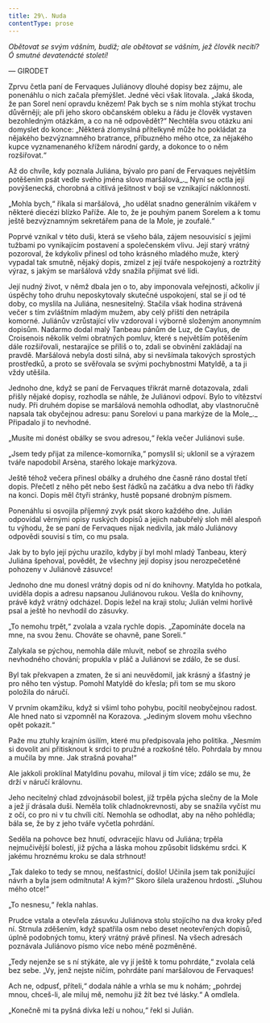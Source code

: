 ```yaml
---
title: 29\. Nuda
contentType: prose
---
```


<section>

_Obětovat se svým vášním, budiž; ale obětovat se vášním, jež člověk necítí? Ó smutné devatenácté století!_

— GIRODET

Zprvu četla paní de Fervaques Juliánovy dlouhé dopisy bez zájmu, ale ponenáhlu o nich začala přemýšlet. Jedné věci však litovala. „Jaká škoda, že pan Sorel není opravdu knězem! Pak bych se s ním mohla stýkat trochu důvěrněji; ale při jeho skoro občanském obleku a řádu je člověk vystaven bezohledným otázkám, a co na ně odpovědět?“ Nechtěla svou otázku ani domyslet do konce: „Některá zlomyslná přítelkyně může ho pokládat za nějakého bezvýznamného bratrance, příbuzného mého otce, za nějakého kupce vyznamenaného křížem národní gardy, a dokonce to o něm rozšiřovat.“

Až do chvíle, kdy poznala Juliána, bývalo pro paní de Fervaques největším potěšením psát vedle svého jména slovo maršálová_._ Nyní se octla její povýšenecká, chorobná a citlivá ješitnost v boji se vznikající náklonností.

„Mohla bych,“ říkala si maršálová, „ho udělat snadno generálním vikářem v některé diecézi blízko Paříže. Ale to, že je pouhým panem Sorelem a k tomu ještě bezvýznamným sekretářem pana de la Mole, je zoufalé.“

Poprvé vznikal v této duši, která se všeho bála, zájem nesouvisící s jejími tužbami po vynikajícím postavení a společenském vlivu. Její starý vrátný pozoroval, že kdykoliv přinesl od toho krásného mladého muže, který vypadal tak smutně, nějaký dopis, zmizel z její tváře nespokojený a roztržitý výraz, s jakým se maršálová vždy snažila přijímat své lidi.

Její nudný život, v němž dbala jen o to, aby imponovala veřejnosti, ačkoliv jí úspěchy toho druhu neposkytovaly skutečné uspokojení, stal se jí od té doby, co myslila na Juliána, nesnesitelný. Stačila však hodina strávená večer s tím zvláštním mladým mužem, aby celý příští den netrápila komorné. Juliánův vzrůstající vliv vzdoroval i výborně složeným anonymním dopisům. Nadarmo dodal malý Tanbeau pánům de Luz, de Caylus, de Croisenois několik velmi obratných pomluv, které s největším potěšením dále rozšiřovali, nestarajíce se příliš o to, zdali se obvinění zakládají na pravdě. Maršálová nebyla dosti silná, aby si nevšímala takových sprostých prostředků, a proto se svěřovala se svými pochybnostmi Matyldě, a ta ji vždy utěšila.

Jednoho dne, když se paní de Fervaques třikrát marně dotazovala, zdali přišly nějaké dopisy, rozhodla se náhle, že Juliánovi odpoví. Bylo to vítězství nudy. Při druhém dopise se maršálová nemohla odhodlat, aby vlastnoručně napsala tak obyčejnou adresu: panu Sorelovi u pana markýze de la Mole_._ Připadalo jí to nevhodné.

„Musíte mi donést obálky se svou adresou,“ řekla večer Juliánovi suše.

„Jsem tedy přijat za milence-komorníka,“ pomyslil si; uklonil se a výrazem tváře napodobil Arsèna, starého lokaje markýzova.

Ještě téhož večera přinesl obálky a druhého dne časně ráno dostal třetí dopis. Přečetl z něho pět nebo šest řádků na začátku a dva nebo tři řádky na konci. Dopis měl čtyři stránky, hustě popsané drobným písmem.

Ponenáhlu si osvojila příjemný zvyk psát skoro každého dne. Julián odpovídal věrnými opisy ruských dopisů a jejich nabubřelý sloh měl alespoň tu výhodu, že se paní de Fervaques nijak nedivila, jak málo Juliánovy odpovědi souvisí s tím, co mu psala.

Jak by to bylo její pýchu urazilo, kdyby jí byl mohl mladý Tanbeau, který Juliána špehoval, povědět, že všechny její dopisy jsou nerozpečetěné pohozeny v Juliánově zásuvce!

Jednoho dne mu donesl vrátný dopis od ní do knihovny. Matylda ho potkala, uviděla dopis a adresu napsanou Juliánovou rukou. Vešla do knihovny, právě když vrátný odcházel. Dopis ležel na kraji stolu; Julián velmi horlivě psal a ještě ho nevhodil do zásuvky.

„To nemohu trpět,“ zvolala a vzala rychle dopis. „Zapomínáte docela na mne, na svou ženu. Chováte se ohavně, pane Soreli.“

Zalykala se pýchou, nemohla dále mluvit, neboť se zhrozila svého nevhodného chování; propukla v pláč a Juliánovi se zdálo, že se dusí.

Byl tak překvapen a zmaten, že si ani neuvědomil, jak krásný a šťastný je pro něho ten výstup. Pomohl Matyldě do křesla; při tom se mu skoro položila do náručí.

V prvním okamžiku, když si všiml toho pohybu, pocítil neobyčejnou radost. Ale hned nato si vzpomněl na Korazova. „Jediným slovem mohu všechno opět pokazit.“

Paže mu ztuhly krajním úsilím, které mu předpisovala jeho politika. „Nesmím si dovolit ani přitisknout k srdci to pružné a rozkošné tělo. Pohrdala by mnou a mučila by mne. Jak strašná povaha!“

Ale jakkoli proklínal Matyldinu povahu, miloval ji tím více; zdálo se mu, že drží v náručí královnu.

Jeho necitelný chlad zdvojnásobil bolest, jíž trpěla pýcha slečny de la Mole a jež jí drásala duši. Neměla tolik chladnokrevnosti, aby se snažila vyčíst mu z očí, co pro ni v tu chvíli cítí. Nemohla se odhodlat, aby na něho pohlédla; bála se, že by z jeho tváře vyčetla pohrdání.

Seděla na pohovce bez hnutí, odvracejíc hlavu od Juliána; trpěla nejmučivější bolestí, již pýcha a láska mohou způsobit lidskému srdci. K jakému hroznému kroku se dala strhnout!

„Tak daleko to tedy se mnou, nešťastnicí, došlo! Učinila jsem tak ponižující návrh a byla jsem odmítnuta! A kým?“ Skoro šílela uraženou hrdostí. „Sluhou mého otce!“

„To nesnesu,“ řekla nahlas.

Prudce vstala a otevřela zásuvku Juliánova stolu stojícího na dva kroky před ní. Strnula zděšením, když spatřila osm nebo deset neotevřených dopisů, úplně podobných tomu, který vrátný právě přinesl. Na všech adresách poznávala Juliánovo písmo více nebo méně pozměněné.

„Tedy nejenže se s ní stýkáte, ale vy jí ještě k tomu pohrdáte,“ zvolala celá bez sebe. „Vy, jenž nejste ničím, pohrdáte paní maršálovou de Fervaques!

Ach ne, odpusť, příteli,“ dodala náhle a vrhla se mu k nohám; „pohrdej mnou, chceš-li, ale miluj mě, nemohu již žít bez tvé lásky.“ A omdlela.

„Konečně mi ta pyšná dívka leží u nohou,“ řekl si Julián.

</section>
